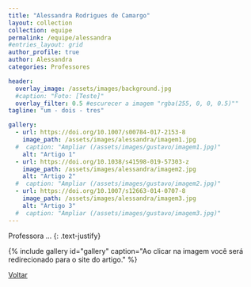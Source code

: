 ```yaml
---
title: "Alessandra Rodrigues de Camargo"
layout: collection
collection: equipe
permalink: /equipe/alessandra
#entries_layout: grid
author_profile: true
author: Alessandra
categories: Professores

header:
  overlay_image: /assets/images/background.jpg
  #caption: "Foto: [Teste]"
  overlay_filter: 0.5 #escurecer a imagem "rgba(255, 0, 0, 0.5)""
tagline: "um - dois - tres"

gallery:
  - url: https://doi.org/10.1007/s00784-017-2153-8
    image_path: /assets/images/alessandra/imagem1.jpg
  #  caption: "Ampliar (/assets/images/gustavo/imagem1.jpg)"
    alt: "Artigo 1"
  - url: https://doi.org/10.1038/s41598-019-57303-z
    image_path: /assets/images/alessandra/imagem2.jpg
    alt: "Artigo 2"
  #  caption: "Ampliar (/assets/images/gustavo/imagem2.jpg)"
  - url: https://doi.org/10.1007/s12663-014-0707-8
    image_path: /assets/images/alessandra/imagem3.jpg
    alt: "Artigo 3"
  #  caption: "Ampliar (/assets/images/gustavo/imagem3.jpg)"
---
```

Professora ...
{: .text-justify}

{% include gallery id="gallery" caption="Ao clicar na imagem você será redirecionado para o site do artigo." %}

<a href="/laces/equipe" class="btn btn--danger">Voltar</a>
